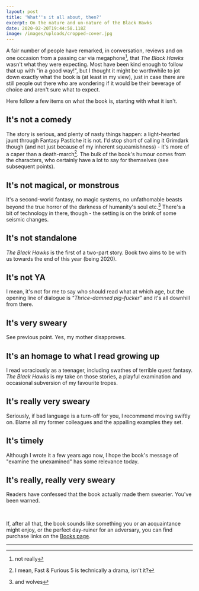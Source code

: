 ```yaml
---
layout: post
title: 'What''s it all about, then?'
excerpt: On the nature and un-nature of the Black Hawks
date: 2020-02-20T19:44:58.118Z
image: /images/uploads/cropped-cover.jpg
---
```

A fair number of people have remarked, in conversation, reviews and on one occasion from a passing car via megaphone[^1], that _The Black Hawks_ wasn't what they were expecting. Most have been kind enough to follow that up with "in a good way!", but I thought it might be worthwhile to jot down exactly what the book is (at least in my view), just in case there are still people out there who are wondering if it would be their beverage of choice and aren't sure what to expect.

Here follow a few items on what the book is, starting with what it isn't.

## It's not a comedy

The story is serious, and plenty of nasty things happen: a light-hearted jaunt through Fantasy Pastiche it is not. I'd stop short of calling it Grimdark though (and not just because of my inherent squeamishness) - it's more of a caper than a death-march[^2]. The bulk of the book's humour comes from the characters, who certainly have a lot to say for themselves (see subsequent points).

## It's not magical, or monstrous

It's a second-world fantasy, no magic systems, no unfathomable beasts beyond the true horror of the darkness of humanity's soul etc.[^3] There's a bit of technology in there, though - the setting is on the brink of some seismic changes.

## It's not standalone

_The Black Hawks_ is the first of a two-part story. Book two aims to be with us towards the end of this year (being 2020).

## It's not YA

I mean, it's not for me to say who should read what at which age, but the opening line of dialogue is _"Thrice-damned pig-fucker"_ and it's all downhill from there.

## It's very sweary

See previous point. Yes, my mother disapproves.

## It's an homage to what I read growing up

I read voraciously as a teenager, including swathes of terrible quest fantasy. _The Black Hawks_ is my take on those stories, a playful examination and occasional subversion of my favourite tropes.

## It's really very sweary

Seriously, if bad language is a turn-off for you, I recommend moving swiftly on. Blame all my former colleagues and the appalling examples they set.

## It's timely

Although I wrote it a few years ago now, I hope the book's message of "examine the unexamined" has some relevance today.

## It's really, really very sweary

Readers have confessed that the book actually made them swearier. You've been warned.

<br>

If, after all that, the book sounds like something you or an acquaintance might enjoy, or the perfect day-ruiner for an adversary, you can find purchase links on the [Books page](/books).

---

[^1]: not really

[^2]: I mean, Fast & Furious 5 is technically a drama, isn't it?

[^3]: and wolves
